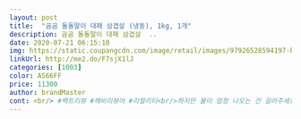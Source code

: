```yaml
---
layout: post 
title:  "곰곰 돌돌말이 대패 삼겹살 (냉동), 1kg, 1개" 
description: 곰곰 돌돌말이 대패 삼겹살  ..
date: 2020-07-21 06:15:10 
img: https://static.coupangcdn.com/image/retail/images/97926528594197-be306fab-4010-4512-9b06-09cb9f3424a2.jpg 
linkUrl: http://me2.do/F7sjX1lJ 
categories: [1003] 
color: A566FF 
price: 11300 
author: brandMaster 
cont: <br/> #팩트리뷰 #헤비리뷰어 #리얼리티<br/>하지만 물이 엄청 나오는 건 걸러주세요<br/>1도 녹지 않고 돌돌돌 말려진채로 잘받았구요<br/>1키로다 보니 세식구인 울집은 두끼정도를 아주 넉넉하게 먹을수 있는 양입니다<br/><br/>☘ 설리뷰입니다 ☘<br/>⚘ 제품에 대해 저 자신이<br/>✅ 구매가  11,300원<br/>✅ 구매일  2020 .<br/> 06 .<br/> 13<br/>✅ 구매일  2020 .<br/> 06 .<br/> 28<br/>✅ 도착일  2020 .<br/> 06 .<br/> 13<br/>✅ 도착일  2020 .<br/> 06 .<br/> 29<br/>✅ 배송방법  로켓프레시<br/>✅ 제품명  곰곰 돌돌말이 대패 삼겹살 (냉동), 1kg, 1개<br/>✡ 곰곰 돌돌말이 대패삼겹살로 결정한 이유는,<br/> 
---
```

 